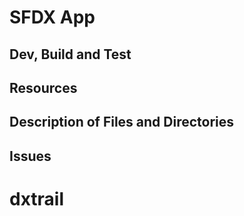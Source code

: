 # SFDX  App

## Dev, Build and Test


## Resources


## Description of Files and Directories


## Issues


# dxtrail
